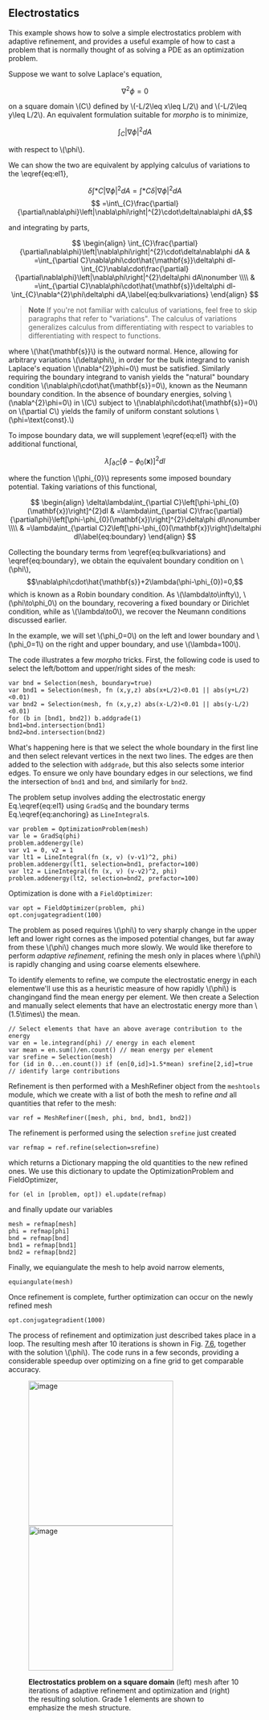 ## Electrostatics

This example shows how to solve a simple electrostatics problem with
adaptive refinement, and provides a useful example of how to cast a
problem that is normally thought of as solving a PDE as an optimization
problem.

Suppose we want to solve Laplace's equation,

$$\nabla^{2}\phi=0$$

on a square domain \\(C\\) defined by \\(-L/2\leq x\leq L/2\\) and
\\(-L/2\leq y\leq L/2\\). An equivalent formulation suitable for _morpho_ is
to minimize,

$$
\begin{equation}
\int_{C}\left|\nabla\phi\right|^{2}dA
\label{eq:el1}
\end{equation}
$$

with respect to \\(\phi\\).

We can show the two are equivalent by applying calculus of
variations to the \eqref{eq:el1},

$$ \delta\int*{C}\left|\nabla\phi\right|^{2}dA =\int*{C}\delta\left|\nabla\phi\right|^{2}dA $$
$$ =\int\_{C}\frac{\partial}{\partial\nabla\phi}\left|\nabla\phi\right|^{2}\cdot\delta\nabla\phi dA,$$

and integrating by parts,

$$
\begin{align}
\int_{C}\frac{\partial}{\partial\nabla\phi}\left|\nabla\phi\right|^{2}\cdot\delta\nabla\phi dA & =\int_{\partial C}\nabla\phi\cdot\hat{\mathbf{s}}\delta\phi dl-\int_{C}\nabla\cdot\frac{\partial}{\partial\nabla\phi}\left|\nabla\phi\right|^{2}\delta\phi dA\nonumber \\\\
 & =\int_{\partial C}\nabla\phi\cdot\hat{\mathbf{s}}\delta\phi dl-\int_{C}\nabla^{2}\phi\delta\phi dA,\label{eq:bulkvariations}
\end{align}
$$

> **Note** If you're not familiar with calculus of variations, feel free to skip paragraphs that refer to "variations". The calculus of variations generalizes calculus from differentiating with respect to variables to differentiating with respect to functions.

where \\(\hat{\mathbf{s}}\\) is the outward normal. Hence,
allowing for arbitrary variations \\(\delta\phi\\), in order for the bulk
integrand to vanish Laplace's equation \\(\nabla^{2}\phi=0\\) must be
satisfied. Similarly requiring the boundary integrand to vanish yields
the "natural" boundary condition \\(\nabla\phi\cdot\hat{\mathbf{s}}=0\\),
known as the Neumann boundary condition. In the absence of boundary
energies, solving \\(\nabla^{2}\phi=0\\) in \\(C\\) subject to
\\(\nabla\phi\cdot\hat{\mathbf{s}}=0\\) on \\(\partial C\\) yields the family of
uniform constant solutions \\(\phi=\text{const}.\\)

To impose boundary data, we will supplement \eqref{eq:el1} with
the additional functional,

$$
\begin{equation}
\lambda\int_{\partial C}\left[\phi-\phi_{0}(\mathbf{x})\right]^{2}dl\label{eq:anchoring}
\end{equation}
$$

where the function \\(\phi\_{0}\\) represents some imposed boundary
potential. Taking variations of this functional,

$$
\begin{align}
\delta\lambda\int_{\partial C}\left[\phi-\phi_{0}(\mathbf{x})\right]^{2}dl & =\lambda\int_{\partial C}\frac{\partial}{\partial\phi}\left[\phi-\phi_{0}(\mathbf{x})\right]^{2}\delta\phi dl\nonumber \\\\
& =\lambda\int_{\partial C}2\left[\phi-\phi_{0}(\mathbf{x})\right]\delta\phi dl\label{eq:boundary}
\end{align}
$$

Collecting the boundary terms from \eqref{eq:bulkvariations} and \eqref{eq:boundary}, we obtain the equivalent boundary condition
on \\(\phi\\),
$$\nabla\phi\cdot\hat{\mathbf{s}}+2\lambda(\phi-\phi_{0})=0,$$ which is
known as a Robin boundary condition. As \\(\lambda\to\infty\\),
\\(\phi\to\phi_0\\) on the boundary, recovering a fixed boundary or
Dirichlet condition, while as \\(\lambda\to0\\), we recover the Neumann
conditions discussed earlier.

In the example, we will set \\(\phi_0=0\\) on the left and lower boundary
and \\(\phi_0=1\\) on the right and upper boundary, and use \\(\lambda=100\\).

The code illustrates a few _morpho_ tricks. First, the following code is
used to select the left/bottom and upper/right sides of the mesh:

    var bnd = Selection(mesh, boundary=true)
    var bnd1 = Selection(mesh, fn (x,y,z) abs(x+L/2)<0.01 || abs(y+L/2)<0.01)
    var bnd2 = Selection(mesh, fn (x,y,z) abs(x-L/2)<0.01 || abs(y-L/2)<0.01)
    for (b in [bnd1, bnd2]) b.addgrade(1)
    bnd1=bnd.intersection(bnd1)
    bnd2=bnd.intersection(bnd2)

What's happening here is that we select the whole boundary in the first
line and then select relevant vertices in the next two lines. The edges
are then added to the selection with `addgrade`, but this also selects
some interior edges. To ensure we only have boundary edges in our
selections, we find the intersection of `bnd1` and `bnd`, and similarly
for `bnd2`.

The problem setup involves adding the electrostatic energy Eq.\eqref{eq:el1} using
`GradSq` and the boundary terms Eq.\eqref{eq:anchoring} as `LineIntegral`s.

    var problem = OptimizationProblem(mesh)
    var le = GradSq(phi)
    problem.addenergy(le)
    var v1 = 0, v2 = 1
    var lt1 = LineIntegral(fn (x, v) (v-v1)^2, phi)
    problem.addenergy(lt1, selection=bnd1, prefactor=100)
    var lt2 = LineIntegral(fn (x, v) (v-v2)^2, phi)
    problem.addenergy(lt2, selection=bnd2, prefactor=100)

Optimization is done with a `FieldOptimizer`:

    var opt = FieldOptimizer(problem, phi)
    opt.conjugategradient(100)

The problem as posed requires \\(\phi\\) to very sharply change in the upper
left and lower right cornes as the imposed potential changes, but far
away from these \\(\phi\\) changes much more slowly. We would like therefore
to perform _adaptive refinement_, refining the mesh only in places where
\\(\phi\\) is rapidly changing and using coarse elements elsewhere.

To identify elements to refine, we compute the electrostatic energy in
each elementwe'll use this as a heuristic measure of how rapidly \\(\phi\\)
is changingand find the mean energy per element. We then create a
Selection and manually select elements that have an electrostatic energy
more than \\(1.5\times\\) the mean.

    // Select elements that have an above average contribution to the energy
    var en = le.integrand(phi) // energy in each element
    var mean = en.sum()/en.count() // mean energy per element
    var srefine = Selection(mesh)
    for (id in 0...en.count()) if (en[0,id]>1.5*mean) srefine[2,id]=true
    // identify large contributions

Refinement is then performed with a MeshRefiner object from the
`meshtools` module, which we create with a list of both the mesh to
refine _and_ all quantities that refer to the mesh:

    var ref = MeshRefiner([mesh, phi, bnd, bnd1, bnd2])

The refinement is performed using the selection `srefine` just created

    var refmap = ref.refine(selection=srefine)

which returns a Dictionary mapping the old quantities to the new refined
ones. We use this dictionary to update the OptimizationProblem and
FieldOptimizer,

    for (el in [problem, opt]) el.update(refmap)

and finally update our variables

    mesh = refmap[mesh]
    phi = refmap[phi]
    bnd = refmap[bnd]
    bnd1 = refmap[bnd1]
    bnd2 = refmap[bnd2]

Finally, we equiangulate the mesh to help avoid narrow elements,

    equiangulate(mesh)

Once refinement is complete, further optimization can occur on the newly
refined mesh

    opt.conjugategradient(1000)

The process of refinement and optimization just described takes place in
a loop. The resulting mesh after 10 iterations is shown in Fig.
[7.6](#fig:Electrostatics), together with the solution \\(\phi\\). The
code runs in a few seconds, providing a considerable speedup over
optimizing on a fine grid to get comparable accuracy.

<figure id="fig:Electrostatics">
<div class="centering">
<p><img
src="../Figures/ExamplesChapter/electrostatics/electrostatics-mesh.png"
style="width:3in" alt="image" /><img
src="../Figures/ExamplesChapter/electrostatics/electrostatics-result.png"
style="width:3in" alt="image" /></p>
</div>
<figcaption><span id="fig:Electrostatics"
label="fig:Electrostatics"></span><strong>Electrostatics problem on a
square domain</strong> (left) mesh after 10 iterations of adaptive
refinement and optimization and (right) the resulting solution. Grade 1
elements are shown to emphasize the mesh structure.</figcaption>
</figure>
